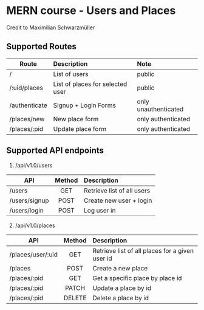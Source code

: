 # MERN course - Users and Places
Credit to Maximilian Schwarzmüller

## Supported Routes

| Route         | Description   | Note  |
| ------------- |:------------- | :---- |
| / | List of users | public |
| /:uid/places | List of places for selected user | public |
| /authenticate | Signup + Login Forms | only unauthenticated |
| /places/new | New place form | only authenticated |
| /places/:pid | Update place form | only authenticated |


## Supported API endpoints
1. /api/v1.0/users

| API           | Method        | Description  |
| ------------- |:-------------:| :----------- |
| /users | GET | Retrieve list of all users |
| /users/signup | POST | Create new user + login |
| /users/login | POST | Log user in |

2. /api/v1.0/places

| API           | Method        | Description  |
| ------------- |:-------------:| :----------- |
| /places/user/:uid | GET | Retrieve list of all places for a given user id|
| /places | POST | Create a new place |
| /places/:pid | GET | Get a specific place by place id |
| /places/:pid | PATCH | Update a place by id |
| /places/:pid | DELETE | Delete a place by id |

